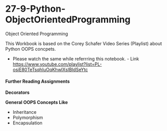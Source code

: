 # 27-9-Python-ObjectOrientedProgramming
Object Oriented Programming

This Workbook is based on the Corey Schafer Video Series (Playlist) about Python OOPS concpets.
* Please watch the same while referrring this notebook. - Link https://www.youtube.com/playlist?list=PL-osiE80TeTsqhIuOqKhwlXsIBIdSeYtc


#### Further Reading Assignments 

**Decorators**

**General OOPS Concepts Like**
* Inheritance
* Polymorphism
* Encapsulation
